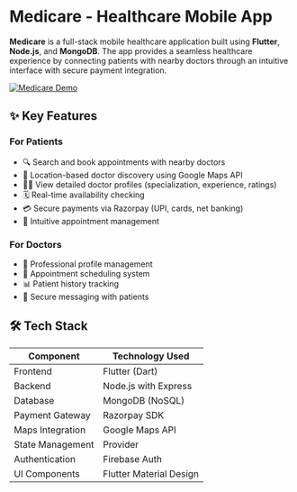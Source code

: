 # Medicare - Healthcare Mobile App

**Medicare** is a full-stack mobile healthcare application built using **Flutter**, **Node.js**, and **MongoDB**. The app provides a seamless healthcare experience by connecting patients with nearby doctors through an intuitive interface with secure payment integration.

[![Medicare Demo](https://img.shields.io/badge/Demo-Vimeo-blue)](https://vimeo.com/1103574547?share=copy)

## ✨ Key Features

### For Patients
- 🔍 Search and book appointments with nearby doctors
- 📍 Location-based doctor discovery using Google Maps API
- 👨‍⚕️ View detailed doctor profiles (specialization, experience, ratings)
- 🗓️ Real-time availability checking
- 💳 Secure payments via Razorpay (UPI, cards, net banking)
- 📱 Intuitive appointment management

### For Doctors
- 🏥 Professional profile management
- 📅 Appointment scheduling system
- 📊 Patient history tracking
- 💬 Secure messaging with patients
## 🛠️ Tech Stack

| Component       | Technology Used                  |
|-----------------|----------------------------------|
| Frontend        | Flutter (Dart)                   |
| Backend         | Node.js with Express             |
| Database        | MongoDB (NoSQL)                  |
| Payment Gateway | Razorpay SDK                     |
| Maps Integration| Google Maps API                  |
| State Management| Provider                         |
| Authentication  | Firebase Auth                    |
| UI Components   | Flutter Material Design          |












